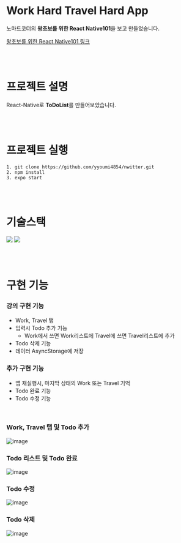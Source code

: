 # Work Hard Travel Hard App

노마드코더의 **왕초보를 위한 React Native101**을 보고 만들었습니다.

[왕초보를 위한 React Native101 링크](https://nomadcoders.co/react-native-for-beginners)

<br/><br/>

# 프로젝트 설명

React-Native로 **ToDoList**를 만들어보았습니다.

<br/><br/>

# 프로젝트 실행

```
1. git clone https://github.com/yyoumi4854/nwitter.git
2. npm install
3. expo start
```

<br/><br/>

# 기술스택

<div>
  <img src="https://img.shields.io/badge/JavaScript-F7DF1E?style=flat-square&logo=JavaScript&logoColor=white"/>
  <img src="https://img.shields.io/badge/ReactNative-61DAFB?style=flat-square&logo=React&logoColor=white"/>
</div>

<br/><br/>

# 구현 기능

### 강의 구현 기능

- Work, Travel 탭
- 입력시 Todo 추가 기능
  - Work에서 쓰면 Work리스트에 Travel에 쓰면 Travel리스트에 추가
- Todo 삭제 기능
- 데이터 AsyncStorage에 저장

### 추가 구현 기능

- 앱 재실행시, 마지막 상태의 Work 또는 Travel 기억
- Todo 완료 기능
- Todo 수정 기능

<br/>

### Work, Travel 탭 및 Todo 추가

![image](https://github.com/yyoumi4854/nwitter/assets/64270940/97b5e6d4-48aa-4196-b88b-51a2c00f67ca)

### Todo 리스트 및 Todo 완료

![image](https://github.com/yyoumi4854/nwitter/assets/64270940/bd636c50-657f-4da7-b741-96220d91c43e)

### Todo 수정

![image](https://github.com/yyoumi4854/nwitter/assets/64270940/84229fb5-7848-40ac-a6b4-9477bb820738)

### Todo 삭제

![image](https://github.com/yyoumi4854/nwitter/assets/64270940/bb39e9e4-eef5-4f9f-9db7-266298b01d2a)

